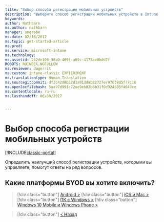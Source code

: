 ```yaml
---
title: "Выбор способа регистрации мобильных устройств"
description: "Выберите способ регистрации мобильных устройств в Intune, ответив на несколько простых вопросов."
keywords: 
author: NathBarn
ms.author: nathbarn
manager: angrobe
ms.date: 02/16/2017
ms.topic: get-started-article
ms.prod: 
ms.service: microsoft-intune
ms.technology: 
ms.assetid: 242de106-36a0-469f-a89c-4173ae8bdd7f
ROBOTS: NOINDEX,NOFOLLOW
ms.reviewer: dagerrit
ms.custom: intune-classic EXPIERIMENT
ms.translationtype: Human Translation
ms.sourcegitcommit: df3c42d8b52d1a01ddab82727e707639d5f77c16
ms.openlocfilehash: 5aa97d991c72ae9eb02b6b31f0d924685f4049ce
ms.contentlocale: ru-ru
ms.lasthandoff: 06/08/2017


---
```

# <a name="choose-how-to-enroll-mobile-devices"></a>Выбор способа регистрации мобильных устройств

[!INCLUDE[classic-portal](../includes/classic-portal.md)]

Определить наилучший способ регистрации устройств, которыми вы управляете, помогут ответы на ряд вопросов.

## <a name="which-byod-platform-do-you-want-to-enable"></a>**Какие платформы BYOD вы хотите включить?**

> [!div  class="button"]
[Android >](/intune-classic/deploy-use/set-up-android-management-with-microsoft-intune)
> [!div class="button"]
[iOS и Mac >](/intune-classic/deploy-use/set-up-ios-and-mac-management-with-microsoft-intune)
> [!div class="button"]
[ПК с Windows >](/intune-classic/deploy-use/set-up-windows-device-management-with-microsoft-intune)
> [!div class="button"]
[Windows 10 Mobile и Windows Phone >](/intune-classic/deploy-use/set-up-windows-phone-management-with-microsoft-intune)


> [!div class="button"]
[< Назад](choose-how-to-enroll-devices1.md)

